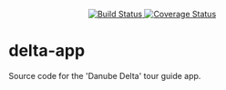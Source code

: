 <p align="center">
  <a href="https://travis-ci.org/readfwd/delta-app" target="_blank">
    <img src="https://travis-ci.org/readfwd/delta-app.svg?branch=master" title="Build Status" />
  </a>

  <a href='https://coveralls.io/r/readfwd/delta-app'>
    <img src='https://coveralls.io/repos/readfwd/delta-app/badge.png' alt='Coverage Status' />
  </a>
</p>

# delta-app

Source code for the 'Danube Delta' tour guide app.

